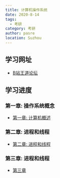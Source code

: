 ```yaml
---
title: 计算机操作系统
date: 2020-8-14
tags: 
  - 考研
category: 考研
author: pasre
location: Suzhou  
---
```


## 学习网址
* [B站王道论坛](https://www.bilibili.com/video/BV1YE411D7nH?t=2&p=26)

## 学习进度

### 第一章: 操作系统概念
* [第一章: 计算机概述](/考研/操作系统/第一章/)

### 第二章: 进程和线程
* [第二章: 进程和线程](/考研/操作系统/第二章/)

### 第三章: 进程和线程
* [第三章](/考研/操作系统/第三章/)

